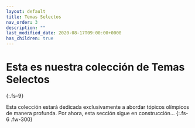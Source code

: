 ```yaml
---
layout: default
title: Temas Selectos
nav_order: 3
description: ""
last_modified_date: 2020-08-17T09:00:00+0000
has_children: true
---
```



# Esta es nuestra colección de Temas <span class="deg-sitio deg-sitio-texto">Selectos</span>
{:.fs-9}

Esta colección estará dedicada exclusivamente  a abordar tópicos <span class="deg-sitio deg-sitio-texto">olímpicos</span> de manera profunda. Por ahora, esta sección sigue en construcción...
{:.fs-6 .fw-300}
